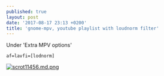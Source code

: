 ```yaml
---
published: true
layout: post
date: '2017-08-17 23:13 +0200'
title: 'gnome-mpv, youtube playlist with loudnorm filter'
---
```

Under 'Extra MPV options'

    af=lavfi=[lodnorm]
    
[![scrot11456.md.png](https://cdn.scrot.moe/images/2017/08/17/scrot11456.md.png)](https://cdn.scrot.moe/images/2017/08/17/scrot11456.png)